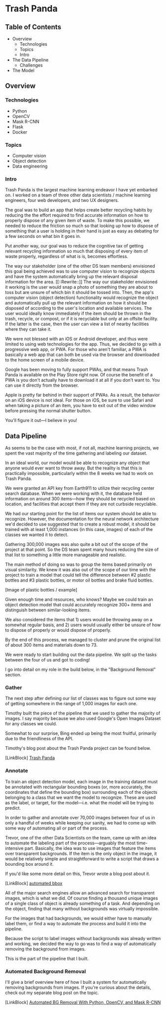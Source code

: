 # Trash Panda

## Table of Contents

* Overview
  * Technologies
  * Topics
  * Intro
* The Data Pipeline
  * Challenges
* The Model

## Overview

### Technologies

* Python
* OpenCV
* Mask R-CNN
* Flask
* Docker

### Topics

* Computer vision
* Object detection
* Data engineering

### Intro

Trash Panda is the largest machine learning endeavor I have yet embarked on. I worked on
a team of three other data scientists / machine learning engineers, four web developers,
and two UX designers.

The goal was to build an app that helps create better recycling habits by reducing the
the effort required to find accurate information on how to properly dispose of any given
item of waste. To make this possible, we needed to reduce the friction so much so that
looking up how to dispose of something that a user is holding in their hand is just as
easy as debating for a few seconds on what bin it goes in.

Put another way, our goal was to reduce the cognitive tax of getting relevant recycling
information so much that disposing of every item of waste properly, regardless of what
is is, becomes effortless.

The way our stakeholder (one of the other DS team members) envisioned this goal being
achieved was to use computer vision to recognize objects and have the system
automatically bring up the relevant disposal information for the area.
[[::Rewrite::]]
The way our stakeholder envisioned it working is the user would snap a photo of
something they are about to toss but are unsure of which bin it should be tossed into.
Then, the app's computer vision (object detection) functionality would recognize the
object and automatically pull up the relevant information on how it should be disposed
of according to the user's location and available services. The user would ideally know
immediately if the item should be thrown in the trash, recycle, or compost, or if it is
recyclable but only at an offsite facility. If the latter is the case, then the user can
view a list of nearby facilities where they can take it.

We were not blessed with an iOS or Android developer, and thus were limited to using web
technologies for the app. Thus, we decided to go with a progressive web app, or PWA. For
those who aren't familiar, a PWA is basically a web app that can both be used via the
browser and downloaded to the home screen of a mobile device.

Google has been moving to fully support PWAs, and that means Trash Panda is available on
the Play Store right now. Of course the benefit of a PWA is you don't actually have to
download it at all if you don't want to. You can use it directly from the browser.

Apple is pretty far behind in their support of PWAs. As a result, the behavior on an iOS
device is not ideal. For those on iOS, be sure to use Safari and when taking a picture
of an item, you have to exit out of the video window before pressing the normal shutter
button.

You'll figure it out—I believe in you!

## Data Pipeline

As seems to be the case with most, if not all, machine learning projects, we spent the
vast majority of the time gathering and labeling our dataset.

In an ideal world, our model would be able to recognize any object that anyone would
ever want to throw away. But the reality is that this is practically impossible,
particularly within the 8 weeks we had to work on Trash Panda.

We were granted an API key from Earth911 to utilize their recycling center search
database. When we were working with it, the database held information on around 300
items—how they should be recycled based on location, and facilities that accept them if
they are not curbside recyclable.

We had our starting point for the list of items our system should be able to
recognize. However, the documentation for the neural network architecture we'd decided
to use suggested that to create a robust model, it should be trained with at least
1,000 instances (in this case, images) of each of the classes we wanted it to detect.

Gathering 300,000 images was also quite a bit out of the scope of the project at that
point. So the DS team spent many hours reducing the size of that list to something a
little more manageable and realistic.

The main method of doing so was to group the items based primarily on visual
similarity. We knew it was also out of the scope of our time with the project to train
a model that could tell the difference between #2 plastic bottles and #3 plastic
bottles, or motor oil bottles and brake fluid bottles.

[Image of plastic bottles / example]

Given enough time and resources, who knows? Maybe we could train an object detection
model that could accurately recognize 300+ items and distinguish between similar-looking
items.

We also considered the items that 1) users would be throwing away on a somewhat
regular basis, and 2) users would usually either be unsure of how to dispose of properly
or would dispose of properly.

By the end of this process, we managed to cluster and prune the original list of about
300 items and materials down to 73.

We were ready to start building out the data pipeline. We split up the tasks between the
four of us and got to coding!

I go into detail on my role in the build below, in the "Background Removal" section.

### Gather

The next step after defining our list of classes was to figure out some way of getting
somewhere in the range of 1,000 images for each one.

Timothy built the piece of the pipeline that we used to gather the majority of images. I
say majority because we also used Google's Open Images Dataset for any classes we could.

Somewhat to our surprise, Bing ended up being the most fruitful, primarily due to the
friendliness of the API.

Timothy's blog post about the Trash Panda project can be found below.

[LinkBlock]
[Trash Panda](https://www.gamesbytim.com/2020/03/trash-panda.html)

### Annotate

To train an object detection model, each image in the training dataset must be annotated
with rectangular bounding boxes (or, more accurately, the coordinates that define the
bounding box) surrounding each of the objects belonging to a class that we want the
model to recognize. These are used as the label, or target, for the model—i.e. what the
model will be trying to predict.

In order to gather and annotate over 70,000 images between four of us in only a handful
of weeks while keeping our sanity, we had to come up with some way of automating all or
part of the process.

Trevor, one of the other Data Scientists on the team, came up with an idea to automate
the labeling part of the process—arguably the most time-intensive part. Basically, the
idea was to use images that feature the items over transparent backgrounds. If the item
is the only object in the image, it would be relatively simple and straightforward to
write a script that draws a bounding box around it.

If you'd like some more detail on this, Trevor wrote a blog post about it.

[LinkBlock]
[automated bbox](https://tclack88.github.io/blog/code/2020/02/17/automated-bounding-boxes.html)

All of the major search engines allow an advanced search for transparent images, which
is what we did. Of course finding a thousand unique images of a single class of object
is already something of a task. And depending on the object, finding that many without
backgrounds was virtually impossible.

For the images that had backgrounds, we would either have to manually label them, or
find a way to automate the process and build it into the pipeline.

Because the script to label images without backgrounds was already written and working,
we decided the way to go was to find a way of automatically removing the background from
images.

This is the part of the pipeline that I built.

### Automated Background Removal

I'll give a brief overview here of how I built a system for automatically removing
backgrounds from images. If you're curious about the details, check out my separate blog
post on the topic.

[LinkBlock]
[Automated BG Removal With Python, OpenCV, and Mask R-CNN]()




















